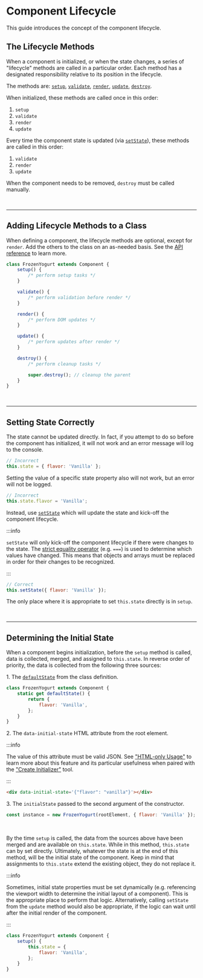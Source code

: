 # Component Lifecycle

This guide introduces the concept of the component lifecycle.

## The Lifecycle Methods

When a component is initialized, or when the state changes, a series of "lifecycle" methods are called in a particular order. Each method has a designated responsibility relative to its position in the lifecycle.

The methods are: [`setup`](../api/component.md#setup), [`validate`](../api/component.md#validate), [`render`](../api/component.md#render), [`update`](../api/component.md#update), [`destroy`](../api/component.md#destroy).

When initialized, these methods are called once in this order:

1. `setup`
1. `validate`
1. `render`
1. `update`

Every time the component state is updated (via [`setState`](../api/component.md#setstate)), these methods are called in this order:

1. `validate`
1. `render`
1. `update`

When the component needs to be removed, `destroy` must be called manually.

<br />

---

## Adding Lifecycle Methods to a Class

When defining a component, the lifecycle methods are optional, except for `render`. Add the others to the class on an as-needed basis. See the [API reference](../api/component.md#instance-methods) to learn more.

```js
class FrozenYogurt extends Component {
    setup() {
        /* perform setup tasks */
    }

    validate() {
        /* perform validation before render */
    }

    render() {
        /* perform DOM updates */
    }

    update() {
        /* perform updates after render */
    }

    destroy() {
        /* perform cleanup tasks */

        super.destroy(); // cleanup the parent
    }
}
```

<br />

---

## Setting State Correctly

The state cannot be updated directly. In fact, if you attempt to do so before the component has initialized, it will not work and an error message will log to the console.

```js
// Incorrect
this.state = { flavor: 'Vanilla' };
```

Setting the value of a specific state property also will not work, but an error will not be logged.

```js
// Incorrect
this.state.flavor = 'Vanilla';
```

Instead, use [`setState`](../api/component.md#setstate) which will update the state and kick-off the component lifecycle.

:::info

`setState` will only kick-off the component lifecycle if there were changes to the state. The [strict equality operator](https://developer.mozilla.org/en-US/docs/Web/JavaScript/Reference/Operators/Strict_equality) (e.g. `===`) is used to determine which values have changed. This means that objects and arrays must be replaced in order for their changes to be recognized.

:::

```js
// Correct
this.setState({ flavor: 'Vanilla' });
```

The only place where it is appropriate to set `this.state` directly is in `setup`.

<br />

---

## Determining the Initial State

When a component begins initialization, before the `setup` method is called, data is collected, merged, and assigned to `this.state`. In reverse order of priority, the data is collected from the following three sources:

1\. The [`defaultState`](../api/component.md#defaultstate) from the class definition.

```js
class FrozenYogurt extends Component {
    static get defaultState() {
        return {
            flavor: 'Vanilla',
        };
    }
}
```

2\. The `data-initial-state` HTML attribute from the root element.

:::info

The value of this attribute must be valid JSON. See ["HTML-only Usage"](./html-only-usage.md) to learn more about this feature and its particular usefulness when paired with the ["Create Initializer"](../api/create-initializer.md) tool.

:::

```html
<div data-initial-state='{"flavor": "vanilla"}'></div>
```

3\. The `initialState` passed to the second argument of the constructor.

```js
const instance = new FrozenYogurt(rootElement, { flavor: 'Vanilla' });
```

<br />

By the time `setup` is called, the data from the sources above have been merged and are available on `this.state`. While in this method, `this.state` can by set directly. Ultimately, whatever the state is at the end of this method, will be the initial state of the component. Keep in mind that assignments to `this.state` extend the existing object, they do not replace it.

:::info

Sometimes, initial state properties must be set dynamically (e.g. referencing the viewport width to determine the initial layout of a component). This is the appropriate place to perform that logic. Alternatively, calling `setState` from the `update` method would also be appropriate, if the logic can wait until after the initial render of the component.

:::

```js
class FrozenYogurt extends Component {
    setup() {
        this.state = {
            flavor: 'Vanilla',
        };
    }
}
```
